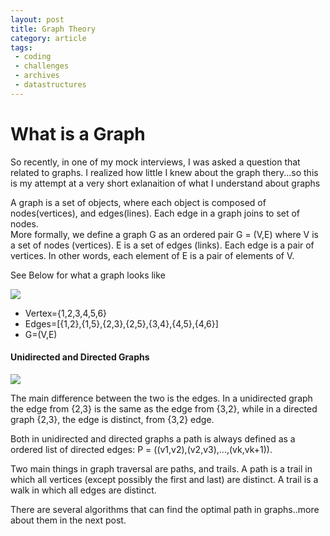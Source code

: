 ```yaml
---
layout: post
title: Graph Theory
category: article
tags:
 - coding
 - challenges
 - archives
 - datastructures
---
```

<html lang="en">
<head>
  <meta charset="UTF-8">
  <title>Graph Theory</title>
</head>
<body>
<h1>What is a Graph</h1>
<p>So recently, in one of my mock interviews, I was asked a question that related to graphs. I realized how little I knew about the graph thery...so this is my attempt at a very short exlanaition of what I understand about graphs</p>
<p>A graph is a set of objects, where each object is composed of nodes(vertices), and edges(lines). Each edge in a graph
joins to set of nodes. </br>
More formally, we define a graph G as an ordered pair G = (V,E) where 
V is a set of nodes (vertices).
E is a set of edges (links).
Each edge is a pair of vertices. In other words, each element of E is a pair of elements of V.
</p>
<p>See Below for what a graph looks like</p>
<img src="http://webwhompers.com/images/six%20nodes.jpg">
<p><ul>
  <li>Vertex={1,2,3,4,5,6}</li>
  <li>Edges=[{1,2},{1,5},{2,3},{2,5},{3,4},{4,5},{4,6}]</li>
  <li>G=(V,E)</li>
</ul></p>
<h4>Unidirected and Directed Graphs</h4>
<img src="http://webwhompers.com/images/three-node%20networks.jpg">
<p>The main difference between the two is the edges. In a unidirected graph the edge from {2,3} is the same as the edge from {3,2}, while in a directed graph {2,3}, the edge is distinct, from {3,2} edge.</p>
<p>Both in unidirected and directed graphs a path is always defined as a ordered list of directed edges:  P = ((v1,v2),(v2,v3),...,(vk,vk+1)). </p>
<p>Two main things in graph traversal are paths, and trails. A path is a trail in which all vertices (except possibly the first and last) are distinct. A trail is a walk in which all edges are distinct.</p>
<p>There are several algorithms that can find the optimal path in graphs..more about them in the next post.</p>
</body>
</html>
